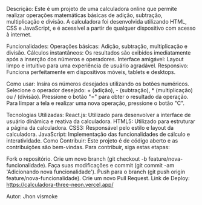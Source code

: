 Descrição:
Este é um projeto de uma calculadora online que permite realizar operações matemáticas básicas de adição, subtração, multiplicação e divisão. A calculadora foi desenvolvida utilizando HTML, CSS e JavaScript, e é acessível a partir de qualquer dispositivo com acesso à internet.

Funcionalidades:
Operações básicas: Adição, subtração, multiplicação e divisão.
Cálculos instantâneos: Os resultados são exibidos imediatamente após a inserção dos números e operadores.
Interface amigável: Layout limpo e intuitivo para uma experiência de usuário agradável.
Responsivo: Funciona perfeitamente em dispositivos móveis, tablets e desktops.

Como usar:
Insira os números desejados utilizando os botões numéricos.
Selecione o operador desejado: + (adição), - (subtração), * (multiplicação) ou / (divisão).
Pressione o botão "=" para obter o resultado da operação.
Para limpar a tela e realizar uma nova operação, pressione o botão "C".

Tecnologias Utilizadas:
React.js: Utilizado para desenvolver a interface de usuário dinâmica e reativa da calculadora.
HTML5: Utilizado para estruturar a página da calculadora.
CSS3: Responsável pelo estilo e layout da calculadora.
JavaScript: Implementação das funcionalidades de cálculo e interatividade.
Como Contribuir:
Este projeto é de código aberto e as contribuições são bem-vindas. Para contribuir, siga estas etapas:

Fork o repositório.
Crie um novo branch (git checkout -b feature/nova-funcionalidade).
Faça suas modificações e commit (git commit -am 'Adicionando nova funcionalidade').
Push para o branch (git push origin feature/nova-funcionalidade).
Crie um novo Pull Request.
Link de Deploy:
https://calculadora-three-neon.vercel.app/

Autor:
Jhon vismoke


